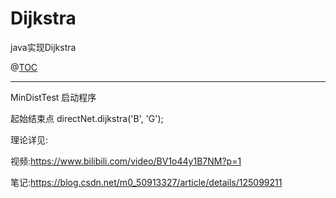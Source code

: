 # Dijkstra
java实现Dijkstra


@[TOC](文章目录)

---

MinDistTest 启动程序

起始结束点 directNet.dijkstra('B', 'G');


理论详见:

视频:https://www.bilibili.com/video/BV1o44y1B7NM?p=1

笔记:https://blog.csdn.net/m0_50913327/article/details/125099211
